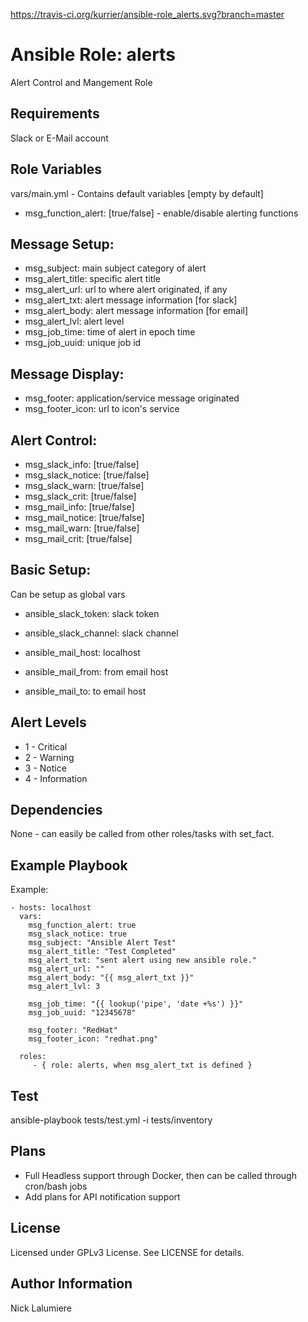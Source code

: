 https://travis-ci.org/kurrier/ansible-role_alerts.svg?branch=master

Ansible Role: alerts
=========

Alert Control and Mangement Role

Requirements
------------

Slack or E-Mail account

Role Variables
--------------

vars/main.yml - Contains default variables [empty by default]

* msg_function_alert: [true/false] - enable/disable alerting functions

## Message Setup: ##
* msg_subject: main subject category of alert
* msg_alert_title: specific alert title
* msg_alert_url: url to where alert originated, if any
* msg_alert_txt: alert message information [for slack]
* msg_alert_body: alert message information [for email]
* msg_alert_lvl: alert level
* msg_job_time: time of alert in epoch time
* msg_job_uuid: unique job id

## Message Display: ##
* msg_footer: application/service message originated
* msg_footer_icon: url to icon's service

## Alert Control: ##
* msg_slack_info: [true/false]
* msg_slack_notice: [true/false]
* msg_slack_warn: [true/false]
* msg_slack_crit: [true/false]
* msg_mail_info: [true/false]
* msg_mail_notice: [true/false]
* msg_mail_warn: [true/false]
* msg_mail_crit: [true/false]

## Basic Setup: ##
Can be setup as global vars

* ansible_slack_token: slack token
* ansible_slack_channel: slack channel

* ansible_mail_host: localhost
* ansible_mail_from: from email host
* ansible_mail_to: to email host

Alert Levels
------------
* 1 - Critical
* 2 - Warning
* 3 - Notice
* 4 - Information

Dependencies
------------

None - can easily be called from other roles/tasks with set_fact.

Example Playbook
----------------

Example:

    - hosts: localhost
      vars:
        msg_function_alert: true
        msg_slack_notice: true
        msg_subject: "Ansible Alert Test"
        msg_alert_title: "Test Completed"
        msg_alert_txt: "sent alert using new ansible role."
        msg_alert_url: ""
        msg_alert_body: "{{ msg_alert_txt }}"
        msg_alert_lvl: 3

        msg_job_time: "{{ lookup('pipe', 'date +%s') }}"
        msg_job_uuid: "12345678"
        
        msg_footer: "RedHat"
        msg_footer_icon: "redhat.png"

      roles:
         - { role: alerts, when msg_alert_txt is defined }

Test
----------------

ansible-playbook tests/test.yml -i tests/inventory


Plans
----------------
- Full Headless support through Docker, then can be called through cron/bash jobs
- Add plans for API notification support

License
-------

Licensed under GPLv3 License. See LICENSE for details.

Author Information
------------------

Nick Lalumiere
